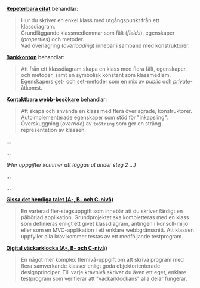 **[Repeterbara citat](https://github.com/1dv024/exercise-quotation-viewer)** behandlar:

> Hur du skriver en enkel klass med utgångspunkt från ett klassdiagram.<br /> 
> Grundläggande klassmedlemmar som fält (_fields_), egenskaper (_properties_) och metoder.<br />
> Vad överlagring (_overloading_) innebär i samband med konstruktorer.

**[Bankkonton](https://github.com/1dv024/exercise-bank-accounts)** behandlar:

> Att från ett klassdiagram skapa en klass med flera fält, egenskaper, och metoder, samt en symbolisk konstant som klassmedlem.<br />
> Egenskapers get- och set-metoder som en mix av _public_ och _private_-åtkomst.

**[Kontaktbara webb-besökare](https://github.com/1dv024/exercise-contactable-web-users)** behandlar:

> Att skapa och använda en klass med flera överlagrade, konstruktorer.<br />
> Autoimplementerade egenskaper som stöd för "inkapsling".<br />
> Överskuggning (_override_) av ```toString``` som ger en sträng-representation av klassen.

**...**

...

_(Fler uppgifter kommer att läggas ut under steg 2 ...)_

...

...

**[Gissa det hemliga talet (A-, B- och C-nivå)](https://github.com/1dv024/exercise-number-guessing-game)**

> En varierad fler-stegsuppgift som innebär att du skriver färdigt en påbörjad applikation. Grundprojektet ska kompletteras med en klass som definieras enligt ett givet klassdiagram, antingen i konsoll-miljö eller som en MVC-applikation i ett enklare webbgränssnitt. Att klassen uppfyller alla krav kommer testas av ett medföljande testprogram.

**[Digital väckarklocka (A-, B- och C-nivå)](https://github.com/1dv024/exercise-digital-alarm-clock)**

> En något mer komplex flernivå-uppgift om att skriva program med flera samverkande klasser enligt goda objektorienterade designprinciper. Till varje kravnivå skriver du även ett eget, enklare testprogram som verifierar att "väckarklockans" alla delar fungerar.

